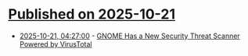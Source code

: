 # [Published on 2025-10-21](index.md)

* [2025-10-21, 04:27:00](https://soylentnews.org/article.pl?sid=25/10/20/1229240&from=rss) - [GNOME Has a New Security Threat Scanner Powered by VirusTotal](https://soylentnews.org/article.pl?sid=25/10/20/1229240&from=rss)
